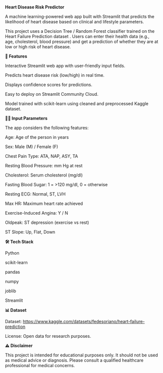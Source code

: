 **Heart Disease Risk Predictor**

A machine learning-powered web app built with Streamlit that predicts the likelihood of heart disease based on clinical and lifestyle parameters.

This project uses a Decision Tree / Random Forest classifier trained on the Heart Failure Prediction dataset
. Users can enter their health data (e.g., age, cholesterol, blood pressure) and get a prediction of whether they are at low or high risk of heart disease.


**🚀 Features**

Interactive Streamlit web app with user-friendly input fields.

Predicts heart disease risk (low/high) in real time.

Displays confidence scores for predictions.

Easy to deploy on Streamlit Community Cloud.

Model trained with scikit-learn using cleaned and preprocessed Kaggle dataset.


**🧑‍⚕️ Input Parameters**

The app considers the following features:

Age: Age of the person in years

Sex: Male (M) / Female (F)

Chest Pain Type: ATA, NAP, ASY, TA

Resting Blood Pressure: mm Hg at rest

Cholesterol: Serum cholesterol (mg/dl)

Fasting Blood Sugar: 1 = >120 mg/dl, 0 = otherwise

Resting ECG: Normal, ST, LVH

Max HR: Maximum heart rate achieved

Exercise-Induced Angina: Y / N

Oldpeak: ST depression (exercise vs rest)

ST Slope: Up, Flat, Down


**🛠️ Tech Stack**

Python

scikit-learn

pandas

numpy

joblib

Streamlit


**📊 Dataset**

Dataset: https://www.kaggle.com/datasets/fedesoriano/heart-failure-prediction

License: Open data for research purposes.

****⚠️ Disclaimer****

This project is intended for educational purposes only.
It should not be used as medical advice or diagnosis. Please consult a qualified healthcare professional for medical concerns.
